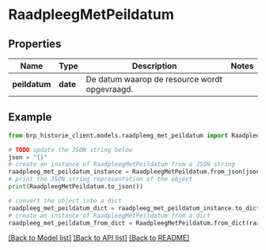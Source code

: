 # RaadpleegMetPeildatum


## Properties

Name | Type | Description | Notes
------------ | ------------- | ------------- | -------------
**peildatum** | **date** | De datum waarop de resource wordt opgevraagd.  | 

## Example

```python
from brp_historie_client.models.raadpleeg_met_peildatum import RaadpleegMetPeildatum

# TODO update the JSON string below
json = "{}"
# create an instance of RaadpleegMetPeildatum from a JSON string
raadpleeg_met_peildatum_instance = RaadpleegMetPeildatum.from_json(json)
# print the JSON string representation of the object
print(RaadpleegMetPeildatum.to_json())

# convert the object into a dict
raadpleeg_met_peildatum_dict = raadpleeg_met_peildatum_instance.to_dict()
# create an instance of RaadpleegMetPeildatum from a dict
raadpleeg_met_peildatum_from_dict = RaadpleegMetPeildatum.from_dict(raadpleeg_met_peildatum_dict)
```
[[Back to Model list]](../README.md#documentation-for-models) [[Back to API list]](../README.md#documentation-for-api-endpoints) [[Back to README]](../README.md)


